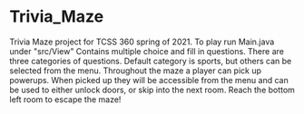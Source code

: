 # Trivia_Maze
Trivia Maze project for TCSS 360 spring of 2021.
To play run Main.java under "src/View"
Contains multiple choice and fill in questions. There are three categories of questions. Default category is sports, but others can be selected from the menu.
Throughout the maze a player can pick up powerups. When picked up they will be accessible from the menu and can be used to either unlock doors, or skip into the next room. 
Reach the bottom left room to escape the maze!

